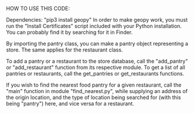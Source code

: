 HOW TO USE THIS CODE:

Dependencies:
"pip3 install geopy"
In order to make geopy work, you must run the "Install Certificates" script included with your Python installation. You can probably find it by searching for it in Finder.

By importing the pantry class, you can make a pantry object representing a store.
The same applies for the restaurant class.

To add a pantry or a restaurant to the store database, call the "add_pantry" or "add_restaurant" function from its respective module.
To get a list of all pantries or restaurants, call the get_pantries or get_restaurants functions.

If you wish to find the nearest food pantry for a given restaurant, call the "main" function in module "find_nearest.py", while supplying an address of the origin location, and the type of location being searched for (with this being "pantry") here, and vice versa for a restaurant.
